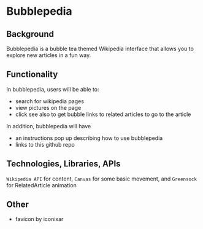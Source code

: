 # Bubblepedia

## Background

Bubblepedia is a bubble tea themed Wikipedia interface that allows you to explore new articles in a fun way.


## Functionality

In bubblepedia, users will be able to:
- search for wikipedia pages
- view pictures on the page
- click see also to get bubble links to related articles to go to the article

In addition, bubblepedia will have
- an instructions pop up describing how to use bubblepedia
- links to this github repo


## Technologies, Libraries, APIs

`Wikipedia API` for content, `Canvas` for some basic movement, and `Greensock` for RelatedArticle animation


## 



## Other
- favicon by iconixar